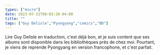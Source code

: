 ```yaml
---
types: ["micro"]
date: 2023-07-31T08:03:28-04:00
title: ""
tags: ["Guy Delisle","Pyongyang","comics","BD"]
---
```

Lire Guy Delisle en traduction, c'est déjà bon, et je suis content que ses albums sont disponible dans les bibliothèques près de chez moi. Pourtant, je viens de reprende Pyongyang en version francophone, et c'est parfait.
